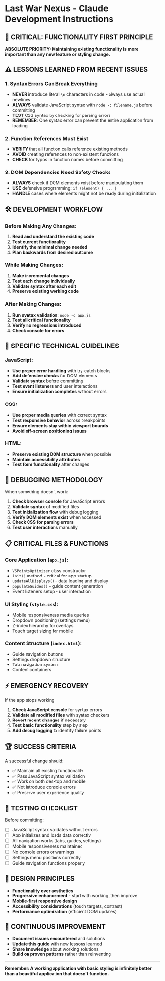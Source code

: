 # Last War Nexus - Claude Development Instructions

## 🚨 CRITICAL: FUNCTIONALITY FIRST PRINCIPLE

**ABSOLUTE PRIORITY: Maintaining existing functionality is more important than any new feature or styling change.**

## ⚠️ LESSONS LEARNED FROM RECENT ISSUES

### 1. **Syntax Errors Can Break Everything**
- **NEVER** introduce literal `\n` characters in code - always use actual newlines
- **ALWAYS** validate JavaScript syntax with `node -c filename.js` before committing
- **TEST** CSS syntax by checking for parsing errors
- **REMEMBER**: One syntax error can prevent the entire application from loading

### 2. **Function References Must Exist**
- **VERIFY** that all function calls reference existing methods
- **AVOID** creating references to non-existent functions
- **CHECK** for typos in function names before committing

### 3. **DOM Dependencies Need Safety Checks**
- **ALWAYS** check if DOM elements exist before manipulating them
- **USE** defensive programming: `if (element) { ... }`
- **HANDLE** cases where elements might not be ready during initialization

## 🛠 DEVELOPMENT WORKFLOW

### Before Making Any Changes:
1. **Read and understand the existing code**
2. **Test current functionality** 
3. **Identify the minimal change needed**
4. **Plan backwards from desired outcome**

### While Making Changes:
1. **Make incremental changes**
2. **Test each change individually**
3. **Validate syntax after each edit**
4. **Preserve existing working code**

### After Making Changes:
1. **Run syntax validation**: `node -c app.js`
2. **Test all critical functionality**
3. **Verify no regressions introduced**
4. **Check console for errors**

## 🔧 SPECIFIC TECHNICAL GUIDELINES

### JavaScript:
- **Use proper error handling** with try-catch blocks
- **Add defensive checks** for DOM elements
- **Validate syntax** before committing
- **Test event listeners** and user interactions
- **Ensure initialization completes** without errors

### CSS:
- **Use proper media queries** with correct syntax
- **Test responsive behavior** across breakpoints
- **Ensure elements stay within viewport bounds**
- **Avoid off-screen positioning issues**

### HTML:
- **Preserve existing DOM structure** when possible
- **Maintain accessibility attributes**
- **Test form functionality** after changes

## 🎯 DEBUGGING METHODOLOGY

When something doesn't work:

1. **Check browser console** for JavaScript errors
2. **Validate syntax** of modified files
3. **Test initialization flow** with debug logging
4. **Verify DOM elements exist** when accessed
5. **Check CSS for parsing errors**
6. **Test user interactions** manually

## 📋 CRITICAL FILES & FUNCTIONS

### Core Application (`app.js`):
- `VSPointsOptimizer` class constructor
- `init()` method - critical for app startup
- `updateAllDisplays()` - data loading and display
- `populateGuides()` - guide content generation
- Event listeners setup - user interaction

### UI Styling (`style.css`):
- Mobile responsiveness media queries
- Dropdown positioning (settings menu)
- Z-index hierarchy for overlays
- Touch target sizing for mobile

### Content Structure (`index.html`):
- Guide navigation buttons
- Settings dropdown structure
- Tab navigation system
- Content containers

## ⚡ EMERGENCY RECOVERY

If the app stops working:

1. **Check JavaScript console** for syntax errors
2. **Validate all modified files** with syntax checkers
3. **Revert recent changes** if necessary
4. **Test basic functionality** step by step
5. **Add debug logging** to identify failure points

## 🏆 SUCCESS CRITERIA

A successful change should:
- ✅ Maintain all existing functionality
- ✅ Pass JavaScript syntax validation
- ✅ Work on both desktop and mobile
- ✅ Not introduce console errors
- ✅ Preserve user experience quality

## 📝 TESTING CHECKLIST

Before committing:
- [ ] JavaScript syntax validates without errors
- [ ] App initializes and loads data correctly
- [ ] All navigation works (tabs, guides, settings)
- [ ] Mobile responsiveness maintained
- [ ] No console errors or warnings
- [ ] Settings menu positions correctly
- [ ] Guide navigation functions properly

## 🎨 DESIGN PRINCIPLES

- **Functionality over aesthetics**
- **Progressive enhancement** - start with working, then improve
- **Mobile-first responsive design**
- **Accessibility considerations** (touch targets, contrast)
- **Performance optimization** (efficient DOM updates)

## 🔄 CONTINUOUS IMPROVEMENT

- **Document issues encountered** and solutions
- **Update this guide** with new lessons learned
- **Share knowledge** about working solutions
- **Build on proven patterns** rather than reinventing

---

**Remember: A working application with basic styling is infinitely better than a beautiful application that doesn't function.**